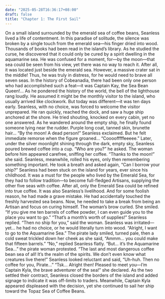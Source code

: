 ```yaml
---
date: "2025-05-28T16:36:17+08:00"
draft: false
title: "Chapter 1: The First Sail"
---
```


On a small island surrounded by the emerald sea of coffee beans, Seanless lived a life of contentment. In this paradise of solitude, the silence was broken by a single touch from the emerald sea—his finger dried into wood.
Thousands of books had been read in the island’s library. As he studied the curse, he discovered that it could only be cured by a spirit dwelling in the aquamarine sea. He was confused for a moment, for—by the moon—that sea could be seen from his view, yet there was no way to reach it. After all, it was located just beside the emerald sea. However, a massive crater sat in the middle! Thus, he was truly in distress, for he would need to brave all seven seas.
In the history of Cobeanadia, there had been only one person who had accomplished such a feat—it was Captain Kay, the Sea Bean Queen!...
As he pondered the history of the world, the bell of the lighthouse rang loudly. He assumed it might be the monthly visitor to the island, who usually arrived like clockwork. But today was different—it was ten days early. Seanless, with no choice, was forced to welcome the visitor unprepared.
He ran quickly, reached the dock, and saw a huge ship anchored at the shore. He tried shouting, knocked on every cabin, yet no one answered. As he wandered around the empty ship, he finally found someone lying near the rudder. Purple long coat, tanned skin, brunette hair… “By the moon! A dead person!” Seanless exclaimed. But he felt immediate remorse when the figure groaned… “Coooofffffeeeee.”
Later, under the silver moonlight shining through the dark, empty sky, Seanless poured brewed coffee into a cup. “Who are you?” he asked.
The woman before him appeared carefree, sniffing her coffee. “Thanks to the moon!” she said.
Seanless, meanwhile, rolled his eyes, only then remembering something important. He took a breath and asked again, “Can I borrow your ship?”
Seanless had been stuck on the island for years, ever since his childhood. It was a must for the people who lived by the Emerald Sea, for they had to follow tradition—to become full-fledged Artisans, supplying the other five seas with coffee. After all, only the Emerald Sea could be refined into true coffee.
It was also Seanless’s livelihood. And for some foolish reason, he had made a grave mistake. He had accidentally touched the freshly harvested sea beans. Now, he needed to take a break from being an Artisan and focus on curing himself.
The woman’s brow curled. She smiled. “If you give me ten barrels of coffee powder, I can even guide you to the place you want to go.”
“That’s a month’s worth of supplies!” Seanless replied.
“Then no ship for you,” said the woman.
Seanless was irritated—yet… he had no choice, or he would literally turn into wood. “Alright, I want to go to the Aquamarine Sea.”
The pirate lady smiled, turned pale, then a cold sweat trickled down her cheek as she said, “Ammm… you could make that fifteen barrels.”
“No,” replied Seanless flatly.
“But… it’s the Aquamarine Sea…” the pirate woman protested. “The last and most dangerous coffee bean sea of all! It’s the realm of the spirits. We don’t even know what creatures live there!”
Seanless looked reluctant and said, “Uh-huh. Then no coffee for you, Pirate…”
“Tsk… Alright then! Pleased to meet you—I’m Captain Kyla, the brave adventurer of the sea!” she declared.
As the two settled their contract, Seanless closed the borders of the island and added signage to indicate it was off-limits to traders.
Meanwhile, Captain Kyla appeared displeased with the decision, yet she continued to sail her ship toward the Topaz Sea of Coffee Beans.
